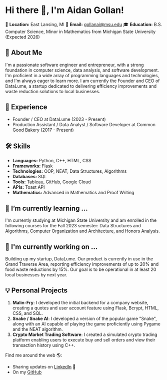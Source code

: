 # Hi there 👋, I'm Aidan Gollan!

📍 **Location:** East Lansing, MI
📧 **Email:** gollanai@msu.edu
🎓 **Education:** B.S. Computer Science, Minor in Mathematics from Michigan State University (Expected 2026)

## 🚀 About Me
I'm a passionate software engineer and entrepreneur, with a strong foundation in computer science, data analysis, and software development. I'm proficient in a wide array of programming languages and technologies, and I'm always eager to learn more. I am currently the Founder and CEO of DataLume, a startup dedicated to delivering efficiency improvements and waste reduction solutions to local businesses.

## 🎯 Experience
- Founder / CEO at DataLume (2023 - Present)
- Production Assistant / Data Analyst / Software Developer at Common Good Bakery (2017 - Present)

## 🛠️ Skills
- **Languages:** Python, C++, HTML, CSS
- **Frameworks:** Flask
- **Technologies:** OOP, NEAT, Data Structures, Algorithms
- **Databases:** SQL
- **Tools:** Tableau, GitHub, Google Cloud
- **APIs:** Toast API
- **Mathematics:** Advanced in Mathematics and Proof Writing

## 🌱 I’m currently learning ...
I'm currently studying at Michigan State University and am enrolled in the following courses for the Fall 2023 semester: Data Structures and Algorithms, Computer Organization and Architecture, and Honors Analysis. 

## 💼 I'm currently working on ...
Building up my startup, DataLume. Our product is currently in use in the Grand Traverse Area, reporting efficiency improvements of up to 20% and food waste reductions by 15%. Our goal is to be operational in at least 20 local businesses by next year.

## 💡 Personal Projects
1. **Malin-Fry**: I developed the initial backend for a company website, creating a quotes and user account feature using Flask, Bcrypt, HTML, CSS, and SQL.
2. **Snake / Snake AI**: I developed a version of the popular game "Snake", along with an AI capable of playing the game proficiently using Pygame and the NEAT algorithm.
3. **Crypto Market Trading Software**: I created a simulated crypto trading platform enabling users to execute buy and sell orders and view their transaction history using C++.

Find me around the web 🌎:
- Sharing updates on [LinkedIn](add-your-link-here) 💼
- On my [GitHub](https://github.com/aidangollan)
